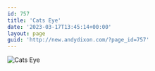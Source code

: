 ```yaml
---
id: 757
title: 'Cats Eye'
date: '2023-03-17T13:45:14+00:00'
layout: page
guid: 'http://new.andydixon.com/?page_id=757'
---
```


![Cats Eye](https://i0.wp.com/assets.g8x2.ldn.idrivee2-23.com/posters/Cats%20Eye%2001.jpg?w=1200&ssl=1 "Cats Eye")